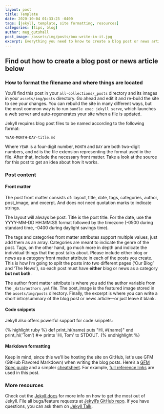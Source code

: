 ```yaml
---
layout: post
title: Template
date: 2020-10-04 01:33:23 -0400
tags: [jekyll, template, site formatting, resources]
categories: [tips, blog]
author: meg_gutshall
post_image: /assets/img/posts/box-write-in-it.jpg
excerpt: Everything you need to know to create a blog post or news article in the new Ruby for Good website.
---
```


## Find out how to create a blog post or news article below

### How to format the filename and where things are located

You’ll find this post in your `all-collections/_posts` directory and its images in your `assets/img/posts` directory. Go ahead and edit it and re-build the site to see your changes. You can rebuild the site in many different ways, but the most common way is to run `bundle exec jekyll serve`, which launches a web server and auto-regenerates your site when a file is updated.

Jekyll requires blog post files to be named according to the following format:

`YEAR-MONTH-DAY-title.md`

Where `YEAR` is a four-digit number, `MONTH` and `DAY` are both two-digit numbers, and `md` is the file extension representing the format used in the file. After that, include the necessary front matter. Take a look at the source for this post to get an idea about how it works.

### Post content

#### Front matter

The post front matter consists of: layout, title, date, tags, categories, author, post_image, and excerpt. And does not need quotation marks to indicate strings.

The layout will always be post. Title is the post title. For the date, use the YYYY-MM-DD HH:MM:SS format followed by the timezone (-0500 during standard time, -0400 during daylight savings time).

The tags and categories front matter attributes support multiple values, just add them as an array. Categories are meant to indicate the genre of the post. Tags, on the other hand, go much more in depth and indicate the individual things that the post talks about.
Please include either blog or news as a category front matter attribute in each of the posts you create. This is how I’m going to split the posts into two different pages (‘Our Blog’ and ‘The News’), so each post must have **either** blog or news as a category **but not both**.

The author front matter attribute is where you add the author variable from the `_data/authors.yml` file. The post_image is the featured image stored in the `assets/img/posts` directory. Finally, the excerpt is where you can write a short intro/summary of the blog post or news article—or just leave it blank.

#### Code snippets

Jekyll also offers powerful support for code snippets:

{% highlight ruby %}
def print_hi(name)
  puts "Hi, #{name}"
end
print_hi('Tom')
#=> prints 'Hi, Tom' to STDOUT.
{% endhighlight %}

#### Markdown formatting

Keep in mind, since this we'll be hosting the site on GitHub, let's use GFM (GitHub Flavored Markdown) when writing the blog posts. Here’s a [GFM Spec guide][gfm-specs] and a simpler [cheatsheet][gfm-cheatsheet]. For example, [full reference links][frl] are used in this post.

### More resources

Check out the [Jekyll docs][jekyll-docs] for more info on how to get the most out of Jekyll. File all bugs/feature requests at [Jekyll’s GitHub repo][jekyll-gh]. If you have questions, you can ask them on [Jekyll Talk][jekyll-talk].

[gfm-specs]: https://github.github.com/gfm/ "GitHub Flavored Markdown Spec"
[gfm-cheatsheet]: https://guides.github.com/pdfs/markdown-cheatsheet-online.pdf "GitHub Flavored Markdown Cheatsheet"
[frl]: https://github.github.com/gfm/#full-reference-link "GitHub Flavored Markdown Spec: Full Reference Links"

[jekyll-docs]: https://jekyllrb.com/docs/home
[jekyll-gh]:   https://github.com/jekyll/jekyll
[jekyll-talk]: https://talk.jekyllrb.com/
